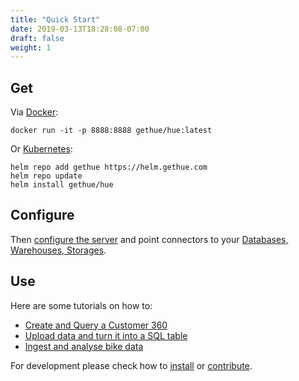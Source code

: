 ```yaml
---
title: "Quick Start"
date: 2019-03-13T18:28:08-07:00
draft: false
weight: 1
---
```


## Get

Via [Docker](/administrator/installation/cloud/#docker):

    docker run -it -p 8888:8888 gethue/hue:latest

Or [Kubernetes](/administrator/installation/cloud/#kubernetes):

    helm repo add gethue https://helm.gethue.com
    helm repo update
    helm install gethue/hue

## Configure

Then [configure the server](/administrator/configuration/) and point connectors to your [Databases, Warehouses, Storages](/administrator/configuration/connectors/).

## Use

Here are some tutorials on how to:

* [Create and Query a Customer 360](http://gethue.com/self-service-bi-doing-a-customer-360-by-querying-and-joining-salesforce-marketing-and-log-datasets/)
* [Upload data and turn it into a SQL table](http://gethue.com/querying-exploring-the-instacart-dataset-part-1-ingesting-the-data/)
* [Ingest and analyse bike data](https://docs.cloudera.com/runtime/7.0.1/using-hue/topics/hue-using.html)

For development please check how to [install](/administrator/installation/dependencies/) or [contribute](/developer/).
